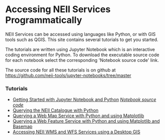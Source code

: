 # Accessing NEII Services Programmatically #

NEII Services can be accessed using languages like Python, or with GIS tools such as QGIS. This site contains several tutorials to get you started. 

The tutorials are written using Jupyter Notebook which is an interactive coding environment for Python. To download the executable source code for each notebook select the corresponding 'Notebook source code' link.

The source code for all these tutorials is on github at https://github.com/neii-tools/jupyter-notebooks/tree/master

### Tutorials ###

* [Getting Started with Jupyter Notebook and Python](GettingStarted.html) [*Notebook source code*](https://raw.githubusercontent.com/neii-tools/jupyter-notebooks/master/WMSExample.ipynb)
* [Querying the NEII Catalogue with Python](CatalogueExample.html)
* [Querying a Web Map Service with Python and using Matplotlib](WMSExample.html)
* [Querying a Web Feature Service with Python and using Matplotlib and Basemap](WFSExample.html)
* [Accessing NEII WMS and WFS Services using a Desktop GIS](QGISExample.html)
